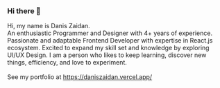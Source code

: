 ### Hi there 👋

Hi, my name is Danis Zaidan.
<br />
An enthusiastic Programmer and Designer with 4+ years of experience. 
Passionate and adaptable Frontend Developer with expertise in React.js ecosystem. 
Excited to expand my skill set and knowledge by exploring UI/UX Design.
I am a person who likes to keep learning, discover new things, efficiency, and love to experiment.
<br /><br />
See my portfolio at https://daniszaidan.vercel.app/

<!--
**daniszaidan/daniszaidan** is a ✨ _special_ ✨ repository because its `README.md` (this file) appears on your GitHub profile.

Here are some ideas to get you started:

- 🔭 I’m currently working on ...
- 🌱 I’m currently learning ...
- 👯 I’m looking to collaborate on ...
- 🤔 I’m looking for help with ...
- 💬 Ask me about ...
- 📫 How to reach me: ...
- 😄 Pronouns: ...
- ⚡ Fun fact: ...
-->
